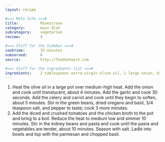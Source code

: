 ```yaml
---
layout: recipe

#=== Meta Info ===#
title: 			Minestrone
category:		main dish					
subcategory:	vegetarian
review:			4

#=== Stuff for the Sidebar ===#
cooktime:		35 minutes
numserved:		6
source:			http://foodnetwork.com

#=== Stuff for the ingredients list ===#
ingredients:	2 tablespoons extra-virgin olive oil, 1 large onion, diced, 4 cloves garlic, minced, 2 stalks celery - diced, 1 large carrot - diced, 1/3 pound green beans - trimmed and cut into 1/2-inch pieces (about 1 1/2 cups), 1 teaspoon dried oregano, 1 teaspoon dried basil, Kosher salt and freshly ground pepper, 1 28-ounce can no-salt-added diced tomatoes, 1 14-ounce can crushed tomatoes, 6 cups low-sodium chicken broth, 1 15-ounce can low-sodium kidney beans, drained and rinsed, 1 cup elbow pasta, 1/3 cup finely grated parmesan cheese, 2 tablespoons chopped fresh basil
---
```


1. Heat the olive oil in a large pot over medium-high heat. Add the onion and cook until translucent, about 4 minutes. Add the garlic and cook 30 seconds. Add the celery and carrot and cook until they begin to soften, about 5 minutes. Stir in the green beans, dried oregano and basil, 3/4 teaspoon salt, and pepper to taste; cook 3 more minutes.
2. Add the diced and crushed tomatoes and the chicken broth to the pot and bring to a boil. Reduce the heat to medium low and simmer 10 minutes. Stir in the kidney beans and pasta and cook until the pasta and vegetables are tender, about 10 minutes. Season with salt. Ladle into bowls and top with the parmesan and chopped basil.
